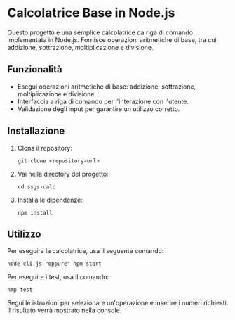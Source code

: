 # Calcolatrice Base in Node.js

Questo progetto è una semplice calcolatrice da riga di comando implementata in Node.js. Fornisce operazioni aritmetiche di base, tra cui addizione, sottrazione, moltiplicazione e divisione.

## Funzionalità

- Esegui operazioni aritmetiche di base: addizione, sottrazione, moltiplicazione e divisione.
- Interfaccia a riga di comando per l'interazione con l'utente.
- Validazione degli input per garantire un utilizzo corretto.

## Installazione

1. Clona il repository:
   ```
   git clone <repository-url>
   ```
2. Vai nella directory del progetto:
   ```
   cd ssgs-calc
   ```
3. Installa le dipendenze:
   ```
   npm install
   ```

## Utilizzo

Per eseguire la calcolatrice, usa il seguente comando:
```
node cli.js "oppure" npm start
```
Per eseguire i test, usa il comando:
```
nmp test
```

Segui le istruzioni per selezionare un'operazione e inserire i numeri richiesti. Il risultato verrà mostrato nella console.

